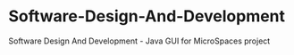 # Software-Design-And-Development
Software Design And Development - Java GUI for MicroSpaces project
